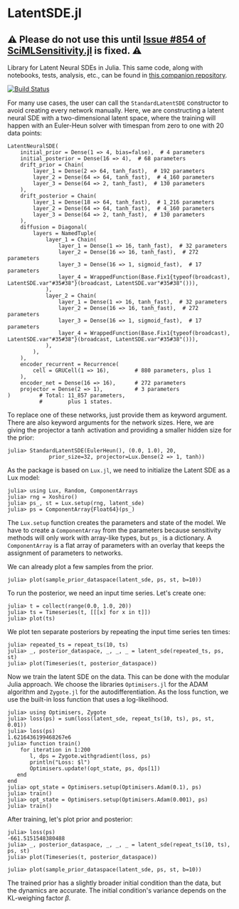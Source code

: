 # LatentSDE.jl

## ⚠️ Please do not use this until [Issue #854 of SciMLSensitivity.jl](https://github.com/SciML/SciMLSensitivity.jl/issues/854) is fixed. ⚠️

Library for Latent Neural SDEs in Julia. This same code, along with notebooks, tests, analysis, etc., can be found in [this companion repository](https://github.com/glatteis/NeuralSDEExploration).

[![Build Status](https://github.com/glatteis/LatentSDE.jl/actions/workflows/CI.yml/badge.svg?branch=main)](https://github.com/glatteis/LatentSDE.jl/actions/workflows/CI.yml?query=branch%3Amain)

For many use cases, the user can call the `StandardLatentSDE`
constructor to avoid creating every network manually. Here, we are
constructing a latent neural SDE with a two-dimensional latent space,
where the training will happen with an Euler-Heun solver with timespan
from zero to one with 20 data points:

    LatentNeuralSDE(
        initial_prior = Dense(1 => 4, bias=false),  # 4 parameters
        initial_posterior = Dense(16 => 4),  # 68 parameters
        drift_prior = Chain(
            layer_1 = Dense(2 => 64, tanh_fast),  # 192 parameters
            layer_2 = Dense(64 => 64, tanh_fast),  # 4_160 parameters
            layer_3 = Dense(64 => 2, tanh_fast),  # 130 parameters
        ),
        drift_posterior = Chain(
            layer_1 = Dense(18 => 64, tanh_fast),  # 1_216 parameters
            layer_2 = Dense(64 => 64, tanh_fast),  # 4_160 parameters
            layer_3 = Dense(64 => 2, tanh_fast),  # 130 parameters
        ),
        diffusion = Diagonal(
            layers = NamedTuple(
                layer_1 = Chain(
                    layer_1 = Dense(1 => 16, tanh_fast),  # 32 parameters
                    layer_2 = Dense(16 => 16, tanh_fast),  # 272 parameters
                    layer_3 = Dense(16 => 1, sigmoid_fast),  # 17 parameters
                    layer_4 = WrappedFunction(Base.Fix1{typeof(broadcast), LatentSDE.var"#35#38"}(broadcast, LatentSDE.var"#35#38"())),
                ),
                layer_2 = Chain(
                    layer_1 = Dense(1 => 16, tanh_fast),  # 32 parameters
                    layer_2 = Dense(16 => 16, tanh_fast),  # 272 parameters
                    layer_3 = Dense(16 => 1, sigmoid_fast),  # 17 parameters
                    layer_4 = WrappedFunction(Base.Fix1{typeof(broadcast), LatentSDE.var"#35#38"}(broadcast, LatentSDE.var"#35#38"())),
                ),
            ),
        ),
        encoder_recurrent = Recurrence(
            cell = GRUCell(1 => 16),        # 880 parameters, plus 1
        ),
        encoder_net = Dense(16 => 16),      # 272 parameters
        projector = Dense(2 => 1),          # 3 parameters
    )         # Total: 11_857 parameters,
              #        plus 1 states.

To replace one of these networks, just provide them as keyword argument.
There are also keyword arguments for the network sizes. Here, we are
giving the projector a $\tanh$ activation and providing a smaller hidden
size for the prior:

    julia> StandardLatentSDE(EulerHeun(), (0.0, 1.0), 20,
                 prior_size=32, projector=Lux.Dense(2 => 1, tanh))

As the package is based on `Lux.jl`, we need to initialize the Latent
SDE as a Lux model:

    julia> using Lux, Random, ComponentArrays
    julia> rng = Xoshiro()
    julia> ps_, st = Lux.setup(rng, latent_sde)
    julia> ps = ComponentArray{Float64}(ps_)

The `Lux.setup` function creates the parameters and state of the model.
We have to create a `ComponentArray` from the parameters because
sensitivity methods will only work with array-like types, but `ps_` is a
dictionary. A `ComponentArray` is a flat array of parameters with an
overlay that keeps the assignment of parameters to networks.

We can already plot a few samples from the prior.

    julia> plot(sample_prior_dataspace(latent_sde, ps, st, b=10))

To run the posterior, we need an input time series. Let's create one:

    julia> t = collect(range(0.0, 1.0, 20))
    julia> ts = Timeseries(t, [[[x] for x in t]])
    julia> plot(ts)

We plot ten separate posteriors by repeating the input time series ten
times:

    julia> repeated_ts = repeat_ts(10, ts)
    julia> _, posterior_dataspace, _, _, _ = latent_sde(repeated_ts, ps, st)
    julia> plot(Timeseries(t, posterior_dataspace))

Now we train the latent SDE on the data. This can be done with the
modular Julia approach. We choose the libraries `Optimisers.jl` for the
ADAM algorithm and `Zygote.jl` for the autodifferentiation. As the loss
function, we use the built-in loss function that uses a log-likelihood.

    julia> using Optimisers, Zygote
    julia> loss(ps) = sum(loss(latent_sde, repeat_ts(10, ts), ps, st, 0.01))
    julia> loss(ps)
    1.6216436199468267e6
    julia> function train()
        for iteration in 1:200
           l, dps = Zygote.withgradient(loss, ps)
           println("Loss: $l")
           Optimisers.update!(opt_state, ps, dps[1])
       end
    end
    julia> opt_state = Optimisers.setup(Optimisers.Adam(0.1), ps)
    julia> train()
    julia> opt_state = Optimisers.setup(Optimisers.Adam(0.001), ps)
    julia> train()

After training, let's plot prior and posterior:

    julia> loss(ps)
    -661.5151548380488
    julia> _, posterior_dataspace, _, _, _ = latent_sde(repeat_ts(10, ts), ps, st)
    julia> plot(Timeseries(t, posterior_dataspace))

    julia> plot(sample_prior_dataspace(latent_sde, ps, st, b=10))

The trained prior has a slightly broader initial condition than the
data, but the dynamics are accurate. The initial condition's variance
depends on the KL-weighing factor $\beta$.
